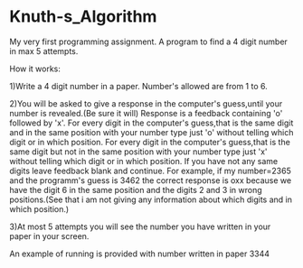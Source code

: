 # Knuth-s_Algorithm
My very first programming assignment.
A program to find a 4 digit number in max 5 attempts.

How it works:

1)Write a 4 digit number in a paper.
  Number's allowed are from 1 to 6.
  
2)You will be asked to give a response in the computer's guess,until your number is revealed.(Be sure it will)
  Response is a feedback containing 'o' followed by 'x'.
  For every digit in the computer's guess,that is the same digit and in the same position with your number type just 'o'
  without telling which digit or in which position.
  For every digit in the computer's guess,that is the same digit but not in the same position with your number type just 'x'
  without telling which digit or in which position.
  If you have not any same digits leave feedback blank and continue.
  For example, if my number=2365 and the programm's guess is 3462 the correct response is oxx because we have the digit 6
  in the same position and the digits 2 and 3 in wrong positions.(See that i am not giving any information about which digits
  and in which position.)
  
3)At most 5 attempts you will see the number you have written in your paper in your screen.

An example of running is provided with number written in paper 3344

